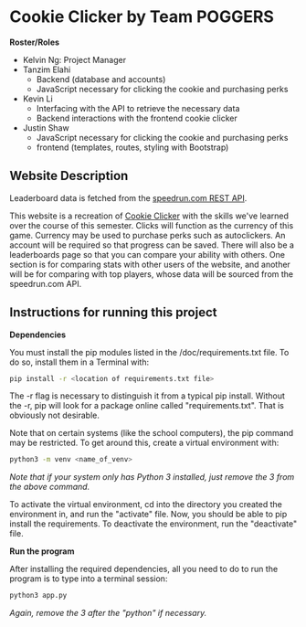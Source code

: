 # Cookie Clicker by Team POGGERS

**Roster/Roles**
- Kelvin Ng: Project Manager
- Tanzim Elahi
  - Backend (database and accounts)
  - JavaScript necessary for clicking the cookie and purchasing perks
- Kevin Li
  - Interfacing with the API to retrieve the necessary data
  - Backend interactions with the frontend cookie clicker
- Justin Shaw
  - JavaScript necessary for clicking the cookie and purchasing perks
  - frontend (templates, routes, styling with Bootstrap)

## Website Description
Leaderboard data is fetched from the [speedrun.com REST API](https://docs.google.com/document/d/1Hk-0V1E2hvxjx1BrCcwk33yCHaMnbO_hza4GzxjVcZM).

This website is a recreation of [Cookie Clicker](https://orteil.dashnet.org/cookieclicker/) with the skills we've learned over the course of this semester. Clicks will function as the currency of this game. Currency may be used to purchase perks such as autoclickers. An account will be required so that progress can be saved. There will also be a leaderboards page so that you can compare your ability with others. One section is for comparing stats with other users of the website, and another will be for comparing with top players, whose data will be sourced from the speedrun.com API.

## Instructions for running this project

**Dependencies**

You must install the pip modules listed in the /doc/requirements.txt file. To do so, install them in a Terminal with:
```bash
pip install -r <location of requirements.txt file>
```

The -r flag is necessary to distinguish it from a typical pip install. Without the -r, pip will look for a package online called "requirements.txt". That is obviously not desirable.

Note that on certain systems (like the school computers), the pip command may be restricted. To get around this, create a virtual environment with:
```bash
python3 -m venv <name_of_venv>
```
*Note that if your system only has Python 3 installed, just remove the 3 from the above command.*

To activate the virtual environment, cd into the directory you created the environment in, and run the "activate" file. Now, you should be able to pip install the requirements. To deactivate the environment, run the "deactivate" file.  

**Run the program**

After installing the required dependencies, all you need to do to run the program is to type into a terminal session:
```bash
python3 app.py
```
*Again, remove the 3 after the "python" if necessary.*
